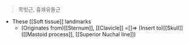 >목빗근, 흉쇄유돌근

- These [[Soft tissue]] landmarks
	- (Originates from)[[Sternum]], [[Clavicle]] =[]=> (Insert to)[[Skull]] ([[Mastoid process]], [[Superior Nuchal line]])



